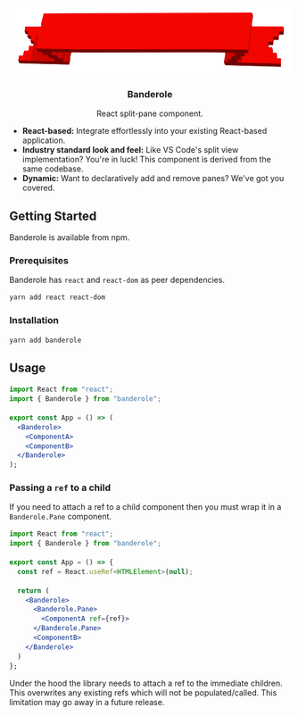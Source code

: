 <p align="center">
    <a href="https://github.com/johnwalley/banderole">
    <img src="./assets/logo.png" alt="Logo" width="640" height="120" style="image-rendering: pixelated;">
  </a>
  
  <h3 align="center">Banderole</h3>

  <p align="center">
    React split-pane component.
  </p>
</p>

- **React-based:** Integrate effortlessly into your existing React-based application.
- **Industry standard look and feel:** Like VS Code's split view implementation? You're in luck! This component is derived from the same codebase.
- **Dynamic:** Want to declaratively add and remove panes? We've got you covered.

## Getting Started

Banderole is available from npm.

### Prerequisites

Banderole has `react` and `react-dom` as peer dependencies.

```sh
yarn add react react-dom
```

### Installation

```sh
yarn add banderole
```

## Usage

```jsx
import React from "react";
import { Banderole } from "banderole";

export const App = () => (
  <Banderole>
    <ComponentA>
    <ComponentB>
  </Banderole>
);
```

### Passing a `ref` to a child

If you need to attach a ref to a child component then you must wrap it in a `Banderole.Pane` component.

```jsx
import React from "react";
import { Banderole } from "banderole";

export const App = () => {
  const ref = React.useRef<HTMLElement>(null);

  return (
    <Banderole>
      <Banderole.Pane>
        <ComponentA ref={ref}>
      </Banderole.Pane>
      <ComponentB>
    </Banderole>
  )
};
```

Under the hood the library needs to attach a ref to the immediate children. This overwrites any existing refs which will not be populated/called. This limitation may go away in a future release.
